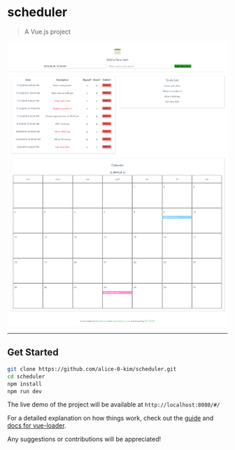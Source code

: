 # scheduler

> A Vue.js project

![screenshot](https://github.com/alice-0-kim/scheduler/blob/master/screenshots/scheduler2.png)

<hr>

## Get Started

``` bash
git clone https://github.com/alice-0-kim/scheduler.git
cd scheduler
npm install
npm run dev
```
The live demo of the project will be available at `http://localhost:8080/#/`

For a detailed explanation on how things work, check out the [guide](http://vuejs-templates.github.io/webpack/) and [docs for vue-loader](http://vuejs.github.io/vue-loader).

Any suggestions or contributions will be appreciated!
